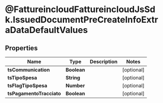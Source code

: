 # @FattureincloudFattureincloudJsSdk.IssuedDocumentPreCreateInfoExtraDataDefaultValues

## Properties

Name | Type | Description | Notes
------------ | ------------- | ------------- | -------------
**tsCommunication** | **Boolean** |  | [optional] 
**tsTipoSpesa** | **String** |  | [optional] 
**tsFlagTipoSpesa** | **Number** |  | [optional] 
**tsPagamentoTracciato** | **Boolean** |  | [optional] 


